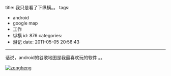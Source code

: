 title: 我只是看了下纵横。。
tags:
  - android
  - google map
  - 工作
  - 纵横
id: 876
categories:
  - 游记
date: 2011-05-05 20:56:43
---

话说，android的谷歌地图是我最喜欢玩的软件 。。

[![](http://blog.liuyixi.com/wp-content/uploads/2011/05/zongheng.png "zongheng")](http://blog.liuyixi.com/wp-content/uploads/2011/05/zongheng.png)